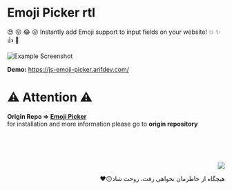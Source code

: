 # Emoji Picker rtl
😍 😜 😂 😛 Instantly add Emoji support to input fields on your website! 💥 ✨ 👍 🤘

![Example Screenshot][example-screenshot]

**Demo:** https://js-emoji-picker.arifdev.com/

# ⚠️ Attention ⚠️
**Origin Repo => [Emoji Picker][origin-repo]**<br/>
for installation and more information please go to **origin repository**


<div style="direction: rtl;margin-top: 5rem;">
<img src="https://github.com/alisalehi1380/emoji-picker-rtl/assets/111766206/a8da6edc-79bd-4fbb-875d-61bd3afaefc4" style="text-align: right; max-width: 150px"/>

هیچگاه از خاطرمان نخواهی رفت. روحت شاد😔❤️
</div>

[origin-repo]:https://github.com/jmadler/emoji-picker
[example-screenshot]:https://github.com/alisalehi1380/emoji-picker-rtl/assets/111766206/d466e79e-1c9c-40b0-a09a-fafc2c8a2b6d
[Saber-Rastikerdar]:https://github.com/alisalehi1380/emoji-picker-rtl/assets/111766206/a8da6edc-79bd-4fbb-875d-61bd3afaefc4

